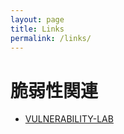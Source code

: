 ```yaml
---
layout: page
title: Links
permalink: /links/
---
```


# 脆弱性関連

 * [VULNERABILITY-LAB](http://www.vulnerability-lab.com/)


